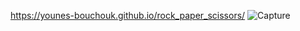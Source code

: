 https://younes-bouchouk.github.io/rock_paper_scissors/
![Capture](https://github.com/Younes-Bouchouk/rock_paper_scissors/assets/115986198/bb211d5d-7c2a-440b-ae92-24f36929e602)

